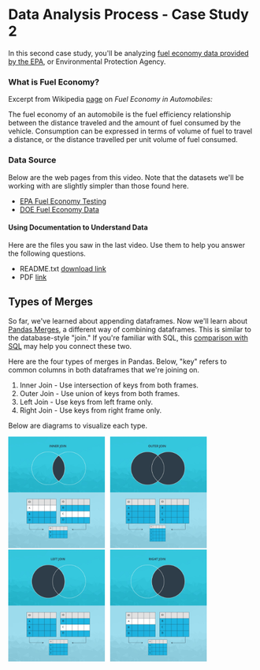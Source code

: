 # Data Analysis Process - Case Study 2

In this second case study, you'll be analyzing [fuel economy data provided by the EPA](https://www.epa.gov/compliance-and-fuel-economy-data/data-cars-used-testing-fuel-economy), or Environmental Protection Agency.


### What is Fuel Economy?

Excerpt from Wikipedia [page](https://en.wikipedia.org/wiki/Fuel_economy_in_automobiles) on *Fuel Economy in Automobiles:*

The fuel economy of an automobile is the fuel efficiency relationship between the distance traveled and the amount of fuel consumed by the vehicle. Consumption can be expressed in terms of volume of fuel to travel a distance, or the distance travelled per unit volume of fuel consumed.

### Data Source

Below are the web pages from this video. Note that the datasets we'll be working with are slightly simpler than those found here.

* [EPA Fuel Economy Testing](https://www.epa.gov/compliance-and-fuel-economy-data/data-cars-used-testing-fuel-economy)
* [DOE Fuel Economy Data](http://www.fueleconomy.gov/feg/download.shtml/)


#### Using Documentation to Understand Data

Here are the files you saw in the last video. Use them to help you answer the following questions.

- README.txt [download link](http://www.fueleconomy.gov/feg/epadata/Readme.txt)
- PDF [link](http://www.fueleconomy.gov/feg/EPAGreenGuide/GreenVehicleGuideDocumentation.pdf)



## Types of Merges

So far, we've learned about appending dataframes. Now we'll learn about [Pandas Merges](https://pandas.pydata.org/pandas-docs/stable/merging.html#database-style-dataframe-joining-merging), a different way of combining dataframes. This is similar to the database-style "join." If you're familiar with SQL, this [comparison with SQL](https://pandas.pydata.org/pandas-docs/stable/comparison_with_sql.html#compare-with-sql-join) may help you connect these two.

Here are the four types of merges in Pandas. Below, "key" refers to common columns in both dataframes that we're joining on.

1. Inner Join - Use intersection of keys from both frames.
2. Outer Join - Use union of keys from both frames.
3. Left Join - Use keys from left frame only.
4. Right Join - Use keys from right frame only.

Below are diagrams to visualize each type.

<img src='inner-outer.png' alt="inner & outer joins" width="80%;"/>

<img src='left-right.png' alt="left & right joins" width="80%;"/>
